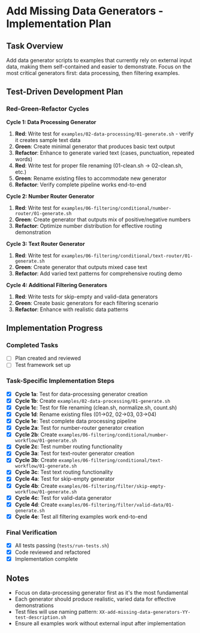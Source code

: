 # Add Missing Data Generators - Implementation Plan

## Task Overview
Add data generator scripts to examples that currently rely on external input data, making them self-contained and easier to demonstrate. Focus on the most critical generators first: data processing, then filtering examples.

## Test-Driven Development Plan

### Red-Green-Refactor Cycles

**Cycle 1: Data Processing Generator**
1. **Red**: Write test for `examples/02-data-processing/01-generate.sh` - verify it creates sample text data
2. **Green**: Create minimal generator that produces basic text output  
3. **Refactor**: Enhance to generate varied text (cases, punctuation, repeated words)
4. **Red**: Write test for proper file renaming (01-clean.sh → 02-clean.sh, etc.)
5. **Green**: Rename existing files to accommodate new generator
6. **Refactor**: Verify complete pipeline works end-to-end

**Cycle 2: Number Router Generator**
1. **Red**: Write test for `examples/06-filtering/conditional/number-router/01-generate.sh`
2. **Green**: Create generator that outputs mix of positive/negative numbers
3. **Refactor**: Optimize number distribution for effective routing demonstration

**Cycle 3: Text Router Generator**  
1. **Red**: Write test for `examples/06-filtering/conditional/text-router/01-generate.sh`
2. **Green**: Create generator that outputs mixed case text
3. **Refactor**: Add varied text patterns for comprehensive routing demo

**Cycle 4: Additional Filtering Generators**
1. **Red**: Write tests for skip-empty and valid-data generators
2. **Green**: Create basic generators for each filtering scenario
3. **Refactor**: Enhance with realistic data patterns

## Implementation Progress

### Completed Tasks
- [ ] Plan created and reviewed
- [ ] Test framework set up

### Task-Specific Implementation Steps
- [x] **Cycle 1a**: Test for data-processing generator creation
- [x] **Cycle 1b**: Create `examples/02-data-processing/01-generate.sh`
- [x] **Cycle 1c**: Test for file renaming (clean.sh, normalize.sh, count.sh)
- [x] **Cycle 1d**: Rename existing files (01→02, 02→03, 03→04)
- [x] **Cycle 1e**: Test complete data processing pipeline
- [x] **Cycle 2a**: Test for number-router generator creation
- [x] **Cycle 2b**: Create `examples/06-filtering/conditional/number-workflow/01-generate.sh`
- [x] **Cycle 2c**: Test number routing functionality
- [x] **Cycle 3a**: Test for text-router generator creation  
- [x] **Cycle 3b**: Create `examples/06-filtering/conditional/text-workflow/01-generate.sh`
- [x] **Cycle 3c**: Test text routing functionality
- [x] **Cycle 4a**: Test for skip-empty generator
- [x] **Cycle 4b**: Create `examples/06-filtering/filter/skip-empty-workflow/01-generate.sh`
- [x] **Cycle 4c**: Test for valid-data generator
- [x] **Cycle 4d**: Create `examples/06-filtering/filter/valid-data/01-generate.sh`
- [x] **Cycle 4e**: Test all filtering examples work end-to-end

### Final Verification
- [x] All tests passing (`tests/run-tests.sh`)
- [x] Code reviewed and refactored
- [x] Implementation complete

## Notes
- Focus on data-processing generator first as it's the most fundamental
- Each generator should produce realistic, varied data for effective demonstrations
- Test files will use naming pattern: `XX-add-missing-data-generators-YY-test-description.sh`
- Ensure all examples work without external input after implementation